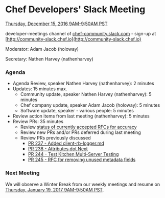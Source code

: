 # Chef Developers' Slack Meeting

[Thursday, December 15, 2016 9AM-9:50AM PST](http://everytimezone.com/#2016-12-15,240,cn3)

developer-meetings channel of [chef-community.slack.com](http://chef-community.slack.com) - sign-up at [http://community-slack.chef.io](http://community-slack.chef.io)

Moderator:  Adam Jacob (holoway)

Secretary:  Nathen Harvey (nathenharvey)

### Agenda
* Agenda Review, speaker Nathen Harvey (nathenharvey): 2 minutes
* Updates: 15 minutes max.
  * Community update, speaker Nathen Harvey (nathenharvey): 5 minutes
  * Chef company update, speaker Adam Jacob (holoway): 5 minutes
  * Software update, speaker - various people: 5 minutes
* Review action items from last meeting (nathenharvey): 5 minutes
* Review PRs:  35 minutes
  * Review [status of currently accepted RFCs for accuracy](https://chef.github.io/chef-rfc/)
  * Review new PRs and/or PRs deferred during last meeting
  * Review PRs previously discussed
    * [PR 237 - Added client-rb-logger.md](https://github.com/chef/chef-rfc/pull/237/)
    * [PR 238 - Attributes dot Next](https://github.com/chef/chef-rfc/pull/238)
    * [PR 244 - Test Kitchen Multi-Server Testing](https://github.com/chef/chef-rfc/pull/244)
    * [PR 245 - RFC for removing unused metadata fields](https://github.com/chef/chef-rfc/pull/245)


### Next Meeting

We will observe a Winter Break from our weekly meetings and resume on [Thursday, January 19, 2017 9AM-9:50AM PST](http://everytimezone.com/#2017-1-19,300,cn3).
